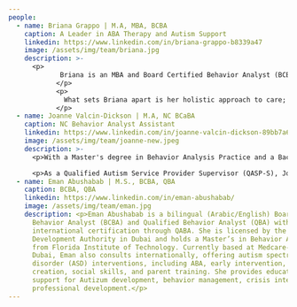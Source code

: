 ```yaml
---
people:
  - name: Briana Grappo | M.A, MBA, BCBA
    caption: A Leader in ABA Therapy and Autism Support
    linkedin: https://www.linkedin.com/in/briana-grappo-b8339a47
    image: /assets/img/team/briana.jpg
    description: >-
      <p> 
             Briana is an MBA and Board Certified Behavior Analyst (BCBA) devoted to creating positive, lasting change for children and families seeking Applied Behavior Analysis (ABA) therapy. With deep expertise in autism support, education administration, and mental health, Briana has helped countless families navigate the unique challenges of autism. Her professional journey across federal, state, and non-profit sectors reflects her unwavering commitment to providing compassionate, effective care tailored to each child’s needs. Briana’s unique blend of expertise in behavioral science and business leadership allows her to design impactful, evidence-based programs that are both effective and sustainable. With advanced skills in strategy, communication, and financial management from her MBA, Briana goes beyond therapy to create programs that empower families, promote developmental growth, and align with the highest standards in healthcare and education.
            </p>
            <p>
              What sets Briana apart is her holistic approach to care; she believes in working closely with families, understanding their goals, and celebrating each child's progress. Her emphasis on collaboration means that she partners not only with families but also with schools, caregivers, and community resources to ensure that every child has the support they need across all aspects of their life. Briana’s dedication to her work is more than just professional; it’s personal. She understands the importance of building trust with families and offering guidance that is both compassionate and practical. By combining the science of behavior analysis with a heartfelt commitment to making a difference, Briana is here to support your child’s unique journey toward growth and independence. Whether you’re seeking individualized care, expert advice, or a partner who will champion your child’s development, Briana is ready to provide the compassionate, high-quality support that your family deserves.
            </p>
  - name: Joanne Valcin-Dickson | M.A, NC BCaBA
    caption: NC Behavior Analyst Assistant
    linkedin: https://www.linkedin.com/in/joanne-valcin-dickson-89bb7a6b
    image: /assets/img/team/joanne-new.jpeg
    description: >-
      <p>With a Master's degree in Behavior Analysis Practice and a Bachelor's degree with a concentration in Gerontology, Joanne brings a wealth of knowledge and experience to the field of Applied Behavior Analysis (ABA). Her journey in this profession has been dedicated to supporting children and adolescents with diverse needs, particularly those facing challenges related to memory impairment and behavioral difficulties.</p>

      <p>As a Qualified Autism Service Provider Supervisor (QASP-S), Joanne is committed to delivering evidence-based strategies that empower individuals and foster their development. Her approach emphasizes collaboration with families, educators and interdisciplinary teams to create tailored, effective interventions promoting positive outcomes in various settings. Joanne is passionate about helping clients achieve their goals, enhancing their quality of life and advocating for their needs within the educational system. Through comprehensive assessments, Autizum and ongoing support, Joanne strives to facilitate meaningful change and growth for each individual she works with.</p>
  - name: Eman Abushabab | M.S., BCBA, QBA
    caption: BCBA, QBA
    linkedin: https://www.linkedin.com/in/eman-abushabab/
    image: /assets/img/team/eman.jpg
    description: <p>Eman Abushabab is a bilingual (Arabic/English) Board Certified
      Behavior Analyst (BCBA) and Qualified Behavior Analyst (QBA) with
      international certification through QABA. She is licensed by the Community
      Development Authority in Dubai and holds a Master’s in Behavior Analysis
      from Florida Institute of Technology. Currently based at Medcare-Camali in
      Dubai, Eman also consults internationally, offering autism spectrum
      disorder (ASD) interventions, including ABA, early intervention, FBA/BIP
      creation, social skills, and parent training. She provides educator
      support for Autizum development, behavior management, crisis intervention, and
      professional development.</p>
---
```

